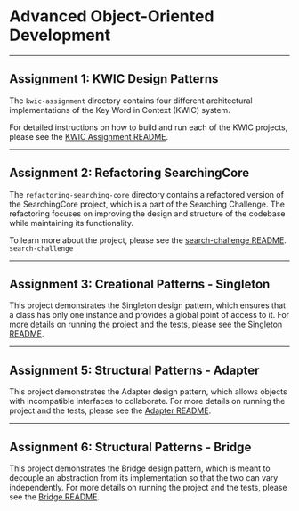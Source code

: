# Advanced Object-Oriented Development

---
## Assignment 1: KWIC Design Patterns
The `kwic-assignment` directory contains four different architectural implementations of the Key Word in Context (KWIC) system.

For detailed instructions on how to build and run each of the KWIC projects, please see the [KWIC Assignment README](01-kwic-assignment/README.md).

---

## Assignment 2: Refactoring SearchingCore
The `refactoring-searching-core` directory contains a refactored version of the SearchingCore project, which is a part
of the Searching Challenge. The refactoring focuses on improving the design and structure of the codebase while maintaining
its functionality.

To learn more about the project, please see the [search-challenge README](02-refactoring-searching-core/search-challenge/README.md). `search-challenge`

___
## Assignment 3: Creational Patterns - Singleton

This project demonstrates the Singleton design pattern, which ensures that a class has only one instance and provides a
global point of access to it. For more details on running the project and the tests,
please see the [Singleton README](03-creational-patterns/singleton/README.md).

---
## Assignment 5: Structural Patterns - Adapter

This project demonstrates the Adapter design pattern, which allows objects with incompatible interfaces to collaborate.
For more details on running the project and the tests, please see the [Adapter README](04-structural-patterns/adapter/README.md).

---
## Assignment 6: Structural Patterns - Bridge

This project demonstrates the Bridge design pattern, which is meant to decouple an abstraction from its implementation
so that the two can vary independently. For more details on running the project and the tests,
please see the [Bridge README](04-structural-patterns/bridge/README.md).